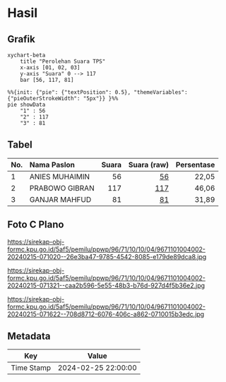 # Hasil

## Grafik

```mermaid
xychart-beta
    title "Perolehan Suara TPS"
    x-axis [01, 02, 03]
    y-axis "Suara" 0 --> 117
    bar [56, 117, 81]
```

```mermaid
%%{init: {"pie": {"textPosition": 0.5}, "themeVariables": {"pieOuterStrokeWidth": "5px"}} }%%
pie showData
    "1" : 56
    "2" : 117
    "3" : 81
```

## Tabel

| No. | Nama Paslon    | Suara | Suara (raw) | Persentase |
|:--- |:-------------- | -----:| -----------:| ----------:|
| 1   | ANIES MUHAIMIN | 56    | [56][p-1]   | 22,05      |
| 2   | PRABOWO GIBRAN | 117   | [117][p-2]  | 46,06      |
| 3   | GANJAR MAHFUD  | 81    | [81][p-3]   | 31,89      |


[p-1]: https://github.com/gigit-pemilu/pemilu-2024-96-papua-barat-daya/blob/main/pilpres/hitung-suara/sub/96-papua-barat-daya/sub/71-kota-sorong/sub/10-maladum-mes/sub/1004-tanjung-kasuari/sub/002-tps/sub/paslon-1.txt
[p-2]: https://github.com/gigit-pemilu/pemilu-2024-96-papua-barat-daya/blob/main/pilpres/hitung-suara/sub/96-papua-barat-daya/sub/71-kota-sorong/sub/10-maladum-mes/sub/1004-tanjung-kasuari/sub/002-tps/sub/paslon-2.txt
[p-3]: https://github.com/gigit-pemilu/pemilu-2024-96-papua-barat-daya/blob/main/pilpres/hitung-suara/sub/96-papua-barat-daya/sub/71-kota-sorong/sub/10-maladum-mes/sub/1004-tanjung-kasuari/sub/002-tps/sub/paslon-3.txt

## Foto C Plano

https://sirekap-obj-formc.kpu.go.id/5af5/pemilu/ppwp/96/71/10/10/04/9671101004002-20240215-071020--26e3ba47-9785-4542-8085-e179de89dca8.jpg

https://sirekap-obj-formc.kpu.go.id/5af5/pemilu/ppwp/96/71/10/10/04/9671101004002-20240215-071321--caa2b596-5e55-48b3-b76d-927d4f5b36e2.jpg

https://sirekap-obj-formc.kpu.go.id/5af5/pemilu/ppwp/96/71/10/10/04/9671101004002-20240215-071622--708d8712-6076-406c-a862-0710015b3edc.jpg


## Metadata

| Key        | Value               |
| ---------- | ------------------- |
| Time Stamp | 2024-02-25 22:00:00 |



